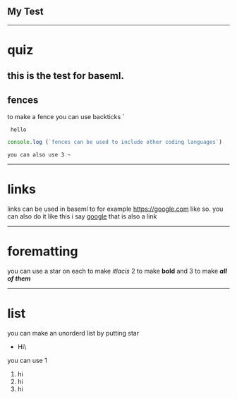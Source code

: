 ## My Test
----
# quiz
this is the test for baseml.
----
## fences
to make a fence you can use backticks `
```
 hello
```
```js
console.log (`fences can be used to include other coding languages`)
```
~~~
you can also use 3 ~
~~~

----

# links

links can be used in baseml to for example
<https://google.com> like so. you can also do it like this i say [google](https://google.com) that is also a link

----

# forematting
you can use a star on each to make *itlacis* 2 to make **bold** and 3 to make ***all of them*** 

----

# list
you can make an unorderd list by putting star

* Hi\

 you can use 1

 1. hi
 1. hi
 1. hi